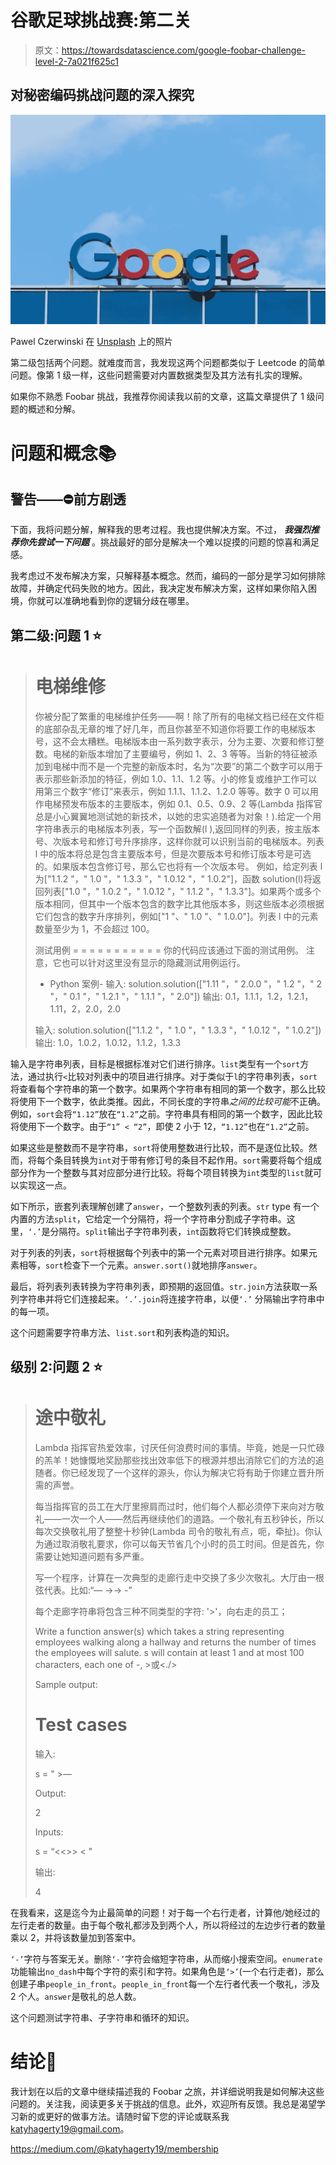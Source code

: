 # 谷歌足球挑战赛:第二关

> 原文：<https://towardsdatascience.com/google-foobar-challenge-level-2-7a021f625c1>

## 对秘密编码挑战问题的深入探究

![](img/16985f4215235e1aab308cd9e0ccee7c.png)

Pawel Czerwinski 在 [Unsplash](https://unsplash.com?utm_source=medium&utm_medium=referral) 上的照片

第二级包括两个问题。就难度而言，我发现这两个问题都类似于 Leetcode 的简单问题。像第 1 级一样，这些问题需要对内置数据类型及其方法有扎实的理解。

如果你不熟悉 Foobar 挑战，我推荐你阅读我以前的文章，这篇文章提供了 1 级问题的概述和分解。

</google-foobar-challenge-level-1-3487bb252780>  

# 问题和概念📚

## 警告——⛔️前方剧透

下面，我将问题分解，解释我的思考过程。我也提供解决方案。不过， ***我强烈推荐你先尝试一下问题*** 。挑战最好的部分是解决一个难以捉摸的问题的惊喜和满足感。

我考虑过不发布解决方案，只解释基本概念。然而，编码的一部分是学习如何排除故障，并确定代码失败的地方。因此，我决定发布解决方案，这样如果你陷入困境，你就可以准确地看到你的逻辑分歧在哪里。

## 第二级:问题 1 ⭐️

> 电梯维修
> ====================
> 
> 你被分配了繁重的电梯维护任务——啊！除了所有的电梯文档已经在文件柜的底部杂乱无章的堆了好几年，而且你甚至不知道你将要工作的电梯版本号，这不会太糟糕。电梯版本由一系列数字表示，分为主要、次要和修订整数。电梯的新版本增加了主要编号，例如 1、2、3 等等。当新的特征被添加到电梯中而不是一个完整的新版本时，名为“次要”的第二个数字可以用于表示那些新添加的特征，例如 1.0、1.1、1.2 等。小的修复或维护工作可以用第三个数字“修订”来表示，例如 1.1.1、1.1.2、1.2.0 等等。数字 0 可以用作电梯预发布版本的主要版本，例如 0.1、0.5、0.9、2 等(Lambda 指挥官总是小心翼翼地测试她的新技术，以她的忠实追随者为对象！).给定一个用字符串表示的电梯版本列表，写一个函数解(l ),返回同样的列表，按主版本号、次版本号和修订号升序排序，这样你就可以识别当前的电梯版本。列表 l 中的版本将总是包含主要版本号，但是次要版本号和修订版本号是可选的。如果版本包含修订号，那么它也将有一个次版本号。
> 例如，给定列表 l 为["1.1.2 "，" 1.0 "，" 1.3.3 "，" 1.0.12 "，" 1.0.2"]，函数 solution(l)将返回列表["1.0 "，" 1.0.2 "，" 1.0.12 "，" 1.1.2 "，" 1.3.3"]。如果两个或多个版本相同，但其中一个版本包含的数字比其他版本多，则这些版本必须根据它们包含的数字升序排列，例如["1 "、" 1.0 "、" 1.0.0"]。列表 l 中的元素数量至少为 1，不会超过 100。
> 
> 测试用例
> = = = = = = = = = = =
> 你的代码应该通过下面的测试用例。
> 注意，它也可以针对这里没有显示的隐藏测试用例运行。
> - Python 案例-
> 输入:
> solution.solution(["1.11 "，" 2.0.0 "，" 1.2 "，" 2 "，" 0.1 "，" 1.2.1 "，" 1.1.1 "，" 2.0"])
> 输出:
> 0.1，1.1.1，1.2，1.2.1，1.11，2，2.0，2.0
> 
> 输入:
> solution.solution(["1.1.2 "，" 1.0 "，" 1.3.3 "，" 1.0.12 "，" 1.0.2"])
> 输出:
> 1.0，1.0.2，1.0.12，1.1.2，1.3.3

输入是字符串列表，目标是根据标准对它们进行排序。`list`类型有一个`sort`方法，通过执行`<`比较对列表中的项目进行排序。对于类似于`l`的字符串列表，`sort`将查看每个字符串的第一个数字。如果两个字符串有相同的第一个数字，那么比较将使用下一个数字，依此类推。因此，不同长度的字符串*之间的比较可能*不正确。例如，`sort`会将`“1.12”`放在`“1.2”`之前。字符串具有相同的第一个数字，因此比较将使用下一个数字。由于`“1” < “2”`，即使 2 小于 12，`“1.12”`也在`“1.2”`之前。

如果这些是整数而不是字符串，`sort`将使用整数进行比较，而不是逐位比较。然而，将每个条目转换为`int`对于带有修订号的条目不起作用。`sort`需要将每个组成部分作为一个整数与其对应部分进行比较。将每个项目转换为`int`类型的`list`就可以实现这一点。

如下所示，嵌套列表理解创建了`answer`，一个整数列表的列表。`str` type 有一个内置的方法`split`，它给定一个分隔符，将一个字符串分割成子字符串。这里，`‘.’`是分隔符。`split`输出子字符串列表，`int`函数将它们转换成整数。

对于列表的列表，`sort`将根据每个列表中的第一个元素对项目进行排序。如果元素相等，`sort`检查下一个元素。`answer.sort()`就地排序`answer`。

最后，将列表列表转换为字符串列表，即预期的返回值。`str.join`方法获取一系列字符串并将它们连接起来。`‘.’.join`将连接字符串，以便`‘.’` 分隔输出字符串中的每一项。

这个问题需要字符串方法、`list.sort`和列表构造的知识。

## 级别 2:问题 2 ⭐️

> 途中敬礼
> ===================
> 
> Lambda 指挥官热爱效率，讨厌任何浪费时间的事情。毕竟，她是一只忙碌的羔羊！她慷慨地奖励那些找出效率低下的根源并想出消除它们的方法的追随者。你已经发现了一个这样的源头，你认为解决它将有助于你建立晋升所需的声誉。
> 
> 每当指挥官的员工在大厅里擦肩而过时，他们每个人都必须停下来向对方敬礼——一次一个人——然后再继续他们的道路。一个敬礼有五秒钟长，所以每次交换敬礼用了整整十秒钟(Lambda 司令的敬礼有点，呃，牵扯)。你认为通过取消敬礼要求，你可以每天节省几个小时的员工时间。但是首先，你需要让她知道问题有多严重。
> 
> 写一个程序，计算在一次典型的走廊行走中交换了多少次敬礼。大厅由一根弦代表。比如:“— ->-> -”
> 
> 每个走廊字符串将包含三种不同类型的字符: '>'，向右走的员工；
> 
> Write a function answer(s) which takes a string representing employees walking along a hallway and returns the number of times the employees will salute. s will contain at least 1 and at most 100 characters, each one of -, >或<./>
> 
> Sample output:
> 
> Test cases
> =========
> 
> 输入:
> 
> s = " >—
> 
> Output:
> 
> 2
> 
> Inputs:
> 
> s = “<<>> < "
> 
> 输出:
> 
> 4

在我看来，这是迄今为止最简单的问题！对于每一个右行走者，计算他/她经过的左行走者的数量。由于每个敬礼都涉及到两个人，所以将经过的左边步行者的数量乘以 2，并将该数量加到答案中。

`‘-’`字符与答案无关。删除`‘-’`字符会缩短字符串，从而缩小搜索空间。`enumerate`功能输出`no_dash`中每个字符的索引和字符。如果角色是`‘>’`(一个右行走者)，那么创建子串`people_in_front`。`people_in_front`每一个左行者代表一个敬礼，涉及 2 个人。`answer`是敬礼的总人数。

这个问题测试字符串、子字符串和循环的知识。

# 结论📌

我计划在以后的文章中继续描述我的 Foobar 之旅，并详细说明我是如何解决这些问题的。关注我，阅读更多关于挑战的信息。此外，欢迎所有反馈。我总是渴望学习新的或更好的做事方法。请随时留下您的评论或联系我 katyhagerty19@gmail.com。

<https://medium.com/@katyhagerty19/membership> 